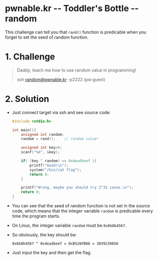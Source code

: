 # pwnable.kr -- Toddler's Bottle -- random
This challenge can tell you that `rand()` function is predicable when you forget to set the seed of random function.

# 1. Challenge
  > Daddy, teach me how to use random value in programming!  
  >   
  > ssh random@pwnable.kr -p2222 (pw:guest)  

# 2. Solution
  * Just connect target via ssh and see source code:  

    ```c
    #include <stdio.h>

    int main(){
	    unsigned int random;
	    random = rand();	// random value!

	    unsigned int key=0;
	    scanf("%d", &key);

	    if( (key ^ random) == 0xdeadbeef ){
		    printf("Good!\n");
		    system("/bin/cat flag");
		    return 0;
	    }

	    printf("Wrong, maybe you should try 2^32 cases.\n");
	    return 0;
    }

    ```

  * You can see that the seed of random function is not set in the source code, which means that the integer variable `random` is predicable every time the program starts.

  * On Linux, the integer variable `random` must be `0x6b8b4567`.

  * So obviously, the key should be:  
    ```
    0x6b8b4567 ^ 0xdeadbeef = 0xB526FB88 = 3039230856
    ```

  * Just input the key and then get the flag.
